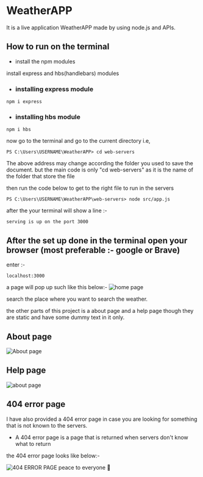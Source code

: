 # WeatherAPP
It is a live application WeatherAPP made by using node.js and APIs.


## How to run on the terminal

- install the npm modules

install express and hbs(handlebars) modules

- ### installing express module
```terminal
npm i express
```

- ### installing hbs module

```terminal
npm i hbs
```


now go to the terminal and go to the current directory i.e,

```terminal
PS C:\Users\USERNAME\WeatherAPP> cd web-servers
```
The above address may change according the folder you used to save the document. but the main code is only "cd web-servers" as it is the name of the folder that store the file

then run the code below to get to the right file to run in the servers
```
PS C:\Users\USERNAME\WeatherAPP\web-servers> node src/app.js
```

after the your terminal will show a line :- 
```
serving is up on the port 3000
````

## After the set up done in the terminal open your browser (most preferable :- google or Brave)
enter :-
```
localhost:3000
```

a page will pop up such like this below:-
![home page](11.10.2021_21.59.21_REC.png)

search the place where you want to search the weather. 

the other parts of this project is a about page and a help page though they are static and have some dummy text in it only.

## About page
![About page](11.10.2021_22.46.22_REC.png)

## Help page
![about page](11.10.2021_22.46.03_REC.png)

## 404 error page
I have also provided a 404 error page in case you are looking for something that is not known to the servers.
-  A 404 error page is a page that is returned when servers don't know what to return

the 404 error page looks like below:-


![404 ERROR PAGE](16.10.2021_23.46.21_REC.png)
peace to everyone :pray:
